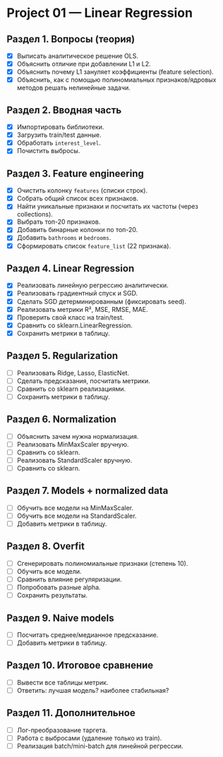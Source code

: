 # Project 01 — Linear Regression

## Раздел 1. Вопросы (теория)
- [x] Выписать аналитическое решение OLS.
- [x] Объяснить отличие при добавлении L1 и L2.
- [x] Объяснить почему L1 зануляет коэффициенты (feature selection).
- [x] Объяснить, как с помощью полиномиальных признаков/ядровых методов решать нелинейные задачи.

## Раздел 2. Вводная часть
- [x] Импортировать библиотеки.
- [x] Загрузить train/test данные.
- [x] Обработать `interest_level`.
- [x] Почистить выбросы.

## Раздел 3. Feature engineering
- [x] Очистить колонку `features` (списки строк).
- [x] Собрать общий список всех признаков.
- [x] Найти уникальные признаки и посчитать их частоты (через collections).
- [x] Выбрать топ-20 признаков.
- [x] Добавить бинарные колонки по топ-20.
- [x] Добавить `bathrooms` и `bedrooms`.
- [x] Сформировать список `feature_list` (22 признака).

## Раздел 4. Linear Regression
- [X] Реализовать линейную регрессию аналитически.
- [X] Реализовать градиентный спуск и SGD.
- [X] Сделать SGD детерминированным (фиксировать seed).
- [X] Реализовать метрики R², MSE, RMSE, MAE.
- [X] Проверить свой класс на train/test.
- [X] Сравнить со sklearn.LinearRegression.
- [X] Сохранить метрики в таблицу.

## Раздел 5. Regularization
- [ ] Реализовать Ridge, Lasso, ElasticNet.
- [ ] Сделать предсказания, посчитать метрики.
- [ ] Сравнить со sklearn реализациями.
- [ ] Сохранить метрики в таблицу.

## Раздел 6. Normalization
- [ ] Объяснить зачем нужна нормализация.
- [ ] Реализовать MinMaxScaler вручную.
- [ ] Сравнить со sklearn.
- [ ] Реализовать StandardScaler вручную.
- [ ] Сравнить со sklearn.

## Раздел 7. Models + normalized data
- [ ] Обучить все модели на MinMaxScaler.
- [ ] Обучить все модели на StandardScaler.
- [ ] Добавить метрики в таблицу.

## Раздел 8. Overfit
- [ ] Сгенерировать полиномиальные признаки (степень 10).
- [ ] Обучить все модели.
- [ ] Сравнить влияние регуляризации.
- [ ] Попробовать разные alpha.
- [ ] Сохранить результаты.

## Раздел 9. Naive models
- [ ] Посчитать среднее/медианное предсказание.
- [ ] Добавить метрики в таблицу.

## Раздел 10. Итоговое сравнение
- [ ] Вывести все таблицы метрик.
- [ ] Ответить: лучшая модель? наиболее стабильная?

## Раздел 11. Дополнительное
- [ ] Лог-преобразование таргета.
- [ ] Работа с выбросами (удаление только из train).
- [ ] Реализация batch/mini-batch для линейной регрессии.
